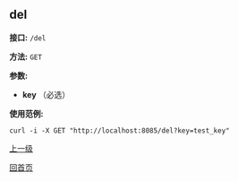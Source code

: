 del
----------

**接口:** `/del`

**方法:** `GET`

**参数:** 

*  **key** （必选）  

**使用范例:**

    curl -i -X GET "http://localhost:8085/del?key=test_key"

[上一级](../hustdict.md)

[回首页](../../index.md)